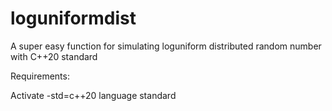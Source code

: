 # loguniformdist

A super easy function for simulating loguniform distributed random number with C++20 standard

Requirements:

Activate -std=c++20 language standard
